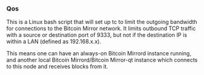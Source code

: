 ### Qos ###

This is a Linux bash script that will set up tc to limit the outgoing bandwidth for connections to the Bitcoin Mirror network. It limits outbound TCP traffic with a source or destination port of 9333, but not if the destination IP is within a LAN (defined as 192.168.x.x).

This means one can have an always-on Bitcoin Mirrord instance running, and another local Bitcoin Mirrord/Bitcoin Mirror-qt instance which connects to this node and receives blocks from it.
